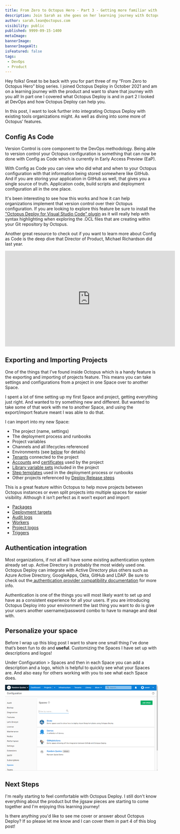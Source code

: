 ```yaml
---
title: From Zero to Octopus Hero - Part 3 - Getting more familiar with Octopus Deploy
description: Join Sarah as she goes on her learning journey with Octopus Deploy.
author: sarah.lean@octopus.com
visibility: public
published: 9999-09-15-1400
metaImage: 
bannerImage: 
bannerImageAlt: 
isFeatured: false
tags:
 - DevOps
 - Product
---
```


Hey folks!  Great to be back with you for part three of my “From Zero to Octopus Hero” blog series. I joined Octopus Deploy in October 2021 and am on a learning journey with the product and want to share that journey with you all!  In part one I covered what Octopus Deploy is and in part 2 I looked at DevOps and how Octopus Deploy can help you. 

In this post, I want to look further into integrating Octopus Deploy with existing tools organizations might. As well as diving into some more of Octopus’ features. 


## Config As Code

Version Control is core component to the DevOps methodology. Being able to version control your Octopus configuration is something that can now be done with Config as Code which is currently in Early Access Preview (EaP). 

With Config as Code you can view who did what and when to your Octopus configuration with that information being stored somewhere like GitHub. And if you are storing your application in GitHub as well, that gives you a single source of truth.  Application code, build scripts and deployment configuration all in the one place. 

It's been interesting to see how this works and how it can help organizations implement that version control over their Octopus configuration.  If you are looking to explore this feature be sure to install the ["Octopus Deploy for Visual Studio Code" plugin](https://marketplace.visualstudio.com/items?itemName=octopusdeploy.vscode-octopusdeploy) as it will really help with syntax highlighting when exploring the .OCL files that are creating within your Git repository by Octopus. 

Another great resource to check out if you want to learn more about Config as Code is the deep dive that Director of Product, Michael Richardson did last year. 

<iframe width="560" height="315" src="https://www.youtube.com/embed/oZfxlbpSP14" title="YouTube video player" frameborder="0" allow="accelerometer; autoplay; clipboard-write; encrypted-media; gyroscope; picture-in-picture" allowfullscreen></iframe>


## Exporting and Importing Projects

One of the things that I’ve found inside Octopus which is a handy feature is the exporting and importing of projects feature.  This means you can take settings and configurations from a project in one Space over to another Space. 

I spent a lot of time setting up my first Space and project, getting everything just right. And wanted to try something new and different. But wanted to take some of that work with me to another Space, and using the export/import feature meant I was able to do that. 

I can import into my new Space: 

* The project (name, settings)
* The deployment process and runbooks
* Project variables
* Channels and all lifecycles referenced
* Environments (see [below](https://octopus.com/docs/projects/export-import#environments) for details)
* [Tenants](https://octopus.com/docs/projects/export-import#tenants) connected to the project
* [Accounts](https://octopus.com/docs/projects/export-import#accounts) and [certificates](https://octopus.com/docs/projects/export-import#certificates) used by the project
* [Library variable sets](https://octopus.com/docs/projects/export-import#library-variable-sets) included in the project
* [Step templates](https://octopus.com/docs/projects/export-import#step-templates) used in the deployment process or runbooks
* Other projects referenced by [Deploy Release steps](https://octopus.com/docs/projects/coordinating-multiple-projects/deploy-release-step)

This is a great feature within Octopus to help move projects between Octopus instances or even split projects into multiple spaces for easier visibility.  Although it isn’t perfect as it won’t export and import: 

* [Packages](https://octopus.com/docs/projects/export-import#packages)
* [Deployment targets](https://octopus.com/docs/projects/export-import#deployment-targets)
* [Audit logs](https://octopus.com/docs/projects/export-import#audit-logs)
* [Workers](https://octopus.com/docs/projects/export-import#workers)
* [Project logos](https://octopus.com/docs/projects/export-import#project-logos)
* [Triggers](https://octopus.com/docs/projects/export-import#triggers)

## Authentication integration

Most organizations, if not all will have some existing authentication system already set up. Active Directory is probably the most widely used one.  Octopus Deploy can integrate with Active Directory plus others such as Azure Active Directory, GoogleApps, Okta, GitHub and LDAP.  Be sure to check out the[ authentication provider compatibility documentation](https://octopus.com/docs/security/authentication/auth-provider-compatibility) for more info. 

Authentication is one of the things you will most likely want to set up and have as a consistent experience for all your users.  If you are introducing Octopus Deploy into your environment the last thing you want to do is give your users another username/password combo to have to manage and deal with. 

## Personalize your space

Before I wrap up this blog post I want to share one small thing I’ve done that’s been fun to do and **useful**. Customizing the Spaces I have set up with descriptions and logos!

Under Configuration > Spaces and then in each Space you can add a description and a logo, which is helpful to quickly see what your Spaces are. And also easy for others working with you to see what each Space does. 

![Octopus Deploy Spaces Personalized](spaces.png)

## Next Steps

I'm really starting to feel comfortable with Octopus Deploy. I still don't know everything about the product but the jigsaw pieces are starting to come together and I'm enjoying this learning journey!

Is there anything you'd like to see me cover or answer about Octopus Deploy? If so please let me know and I can cover them in part 4 of this blog post!

